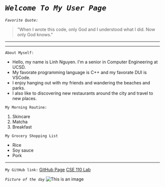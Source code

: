 # ***`Welcome To My User Page`***

  *`Favorite Quote:`*
> "When I wrote this code, only God and I understood what I did. Now only God knows." 
- - -
- - -
`About Myself:`
- Hello, my name is Linh Nguyen. I'm a senior in Computer Engineering at UCSD.
- My favorate programming language is C++ and my favorate DUI is VSCode. 
- I enjoy hanging out with my friends and wandering the beaches and parks.
- I also like to discovering new restaurants around the city and travel to new places.

`My Morning Routine:`
1. Skincare
2. Matcha
3. Breakfast


`My Grocery Shopping List`
* Rice
* Soy sauce
* Pork
- - -

`My GitHub link:`
[GitHub Page](https://github.com/LinhNguyen9)
[CSE 110 Lab]([#welcome-to-my-user-page](https://github.com/LinhNguyen9/CSE110Lab1))

*`Picture of the day`*
![This is an image](https://www.google.com/url?sa=i&url=https%3A%2F%2Fcomicbook.com%2Fanime%2Fnews%2Fone-piece-manga-anime-chopper-adult-straw-hat%2F&psig=AOvVaw1AcSlPL62M3Z0q6lw2_VYP&ust=1664753876289000&source=images&cd=vfe&ved=0CAwQjRxqFwoTCMCE8dSZwPoCFQAAAAAdAAAAABAE)